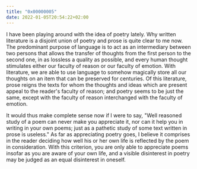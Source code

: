 ```yaml
---
title: "0x00000005"
date: 2022-01-05T20:54:22+02:00
---
```


I have been playing around with the idea of poetry lately.  Why written
literature is a disjoint union of poetry and prose is quite clear to me now.
The predominant purpose of language is to act as an intermediary between two
persons that allows the transfer of thoughts from the first person to the
second one, in as lossless a quality as possible, and every human thought
stimulates either our faculty of reason or our faculty of emotion.  With
literature, we are able to use language to somehow magically store all our
thoughts on an item that can be preserved for centuries.  Of this literature,
prose reigns the texts for whom the thoughts and ideas which are present appeal
to the reader's faculty of reason; and poetry seems to be just the same, except
with the faculty of reason interchanged with the faculty of emotion.

It would thus make complete sense now if I were to say, "Well reasoned study of
a poem can never make you appreciate it, nor can it help you in writing in your
own poems; just as a pathetic study of some text written in prose is useless."
As far as appreciating poetry goes, I believe it comprises in the reader
deciding how well his or her own life is reflected by the poem in
consideration.  With this criterion, you are only able to appreciate poems
insofar as you are aware of your own life, and a visible disinterest in poetry
may be judged as an equal disinterest in oneself.

